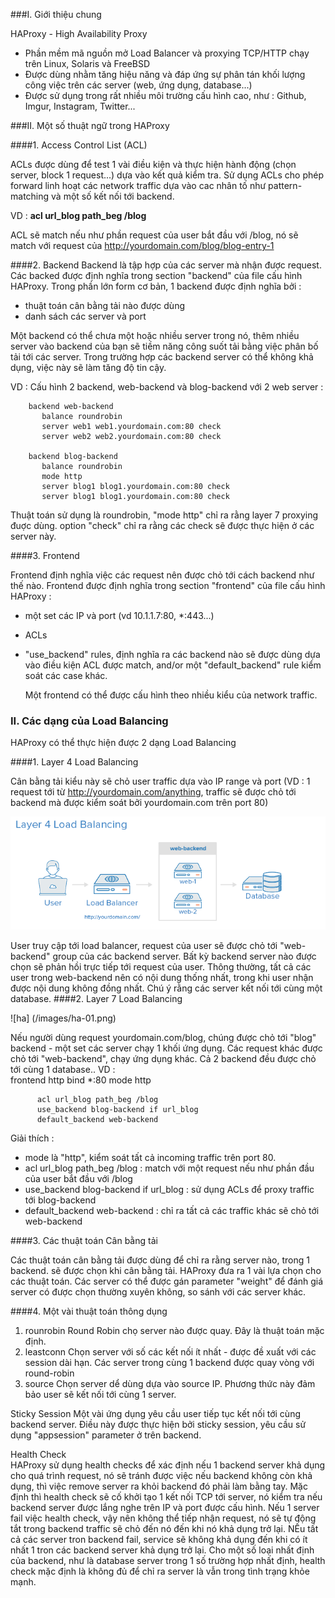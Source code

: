 ###I. Giới thiệu chung

HAProxy - High Availability Proxy
 - Phần mềm mã nguồn mở Load Balancer và proxying TCP/HTTP chạy trên Linux, Solaris và FreeBSD
 - Được dùng nhằm tăng hiệu năng và đáp ứng sự phân tán khối lượng công việc trên các server (web, ứng dụng, database...)
 - Được sử dụng trong rất nhiều môi trường cấu hình cao, như : Github, Imgur, Instagram, Twitter...
	
###II. Một số thuật ngữ trong HAProxy

####1. Access Control List (ACL)

ACLs được dùng để test 1 vài điều kiện và thực hiện hành động (chọn server, block 1 request...) dựa vào kết quả kiểm 
tra. Sử dụng ACLs cho phép forward linh hoạt các network traffic dựa vào cac nhân tố như pattern-matching và một số 
kết nối tới backend.
	
VD : **acl url_blog path_beg /blog**

ACL sẽ match nếu như phần request của user bắt đầu với /blog, nó sẽ match với request của http://yourdomain.com/blog/blog-entry-1

####2. Backend
Backend là tập hợp của các server mà nhận được request. Các backed được định nghĩa trong section "backend" của file cấu
hình HAProxy. Trong phần lớn form cơ bản, 1 backend được định nghĩa bởi :	
 - thuật toán cân bằng tải nào được dùng
 - danh sách các server và port
		
Một backend có thể chưa một hoặc nhiều server trong nó, thêm nhiều server vào backend của bạn sẽ tiềm năng công suốt 
tải bằng việc phân bố tải tới các server. Trong trường hợp các backend server có thể không khả dụng, việc này sẽ làm 
tăng độ tin cậy.
	
VD : Cấu hình 2 backend, web-backend và blog-backend với 2 web server :

		backend web-backend
		   balance roundrobin
		   server web1 web1.yourdomain.com:80 check
		   server web2 web2.yourdomain.com:80 check

		backend blog-backend
		   balance roundrobin
		   mode http
		   server blog1 blog1.yourdomain.com:80 check
		   server blog1 blog1.yourdomain.com:80 check
		   
Thuật toán sử dụng là roundrobin, "mode http" chỉ ra rằng layer 7 proxying đuợc dùng. option "check" chỉ ra rằng các check sẽ được thực hiện ở các server này.
	
####3. Frontend

Frontend định nghĩa việc các request nên được chỏ tới cách backend như thế nào. Frontend được định nghĩa trong section "frontend" của file cấu hình HAProxy :
- một set các IP và port (vd 10.1.1.7:80, *:443...)
- ACLs
- "use_backend" rules, định nghĩa ra các backend nào sẽ được dùng dựa vào điều kiện ACL được match, and/or một "default_backend" rule kiểm soát các case khác.

	Một frontend có thể được cấu hình theo nhiều kiểu của network traffic.
	
### II. Các dạng của Load Balancing

HAProxy có thể thực hiện được 2 dạng Load Balancing

####1. Layer 4 Load Balancing

Cân bằng tải kiểu này sẽ chỏ user traffic dựa vào IP range và port (VD : 1 request tới từ http://yourdomain.com/anything, traffic sẽ được chỏ tới backend mà được kiểm soát bởi yourdomain.com trên port 80)

![ha)](/images/ha-01.png)

User truy cập tới load balancer, request của user sẽ được chỏ tới "web-backend" group của các backend server. Bất kỳ backend server nào được chọn sẽ phản hồi trực tiếp tới request của user. Thông thường, tất cả các user trong web-backend nên có nội dung thống nhất, trong khi user nhận được nội dung không đồng nhất. Chú ý rằng các server kết nối tới cùng một database.
####2. Layer 7 Load Balancing

![ha] (/images/ha-01.png)

Nếu người dùng request yourdomain.com/blog, chúng được chỏ tới "blog" backend - một set các server chạy 1 khối ứng dụng.
 Các request khác được chỏ tới "web-backend", chạy ứng dụng khác. Cả 2 backend đều được chỏ tới cùng 1 database..
VD : 		
		frontend http
		  bind *:80
		  mode http

		  acl url_blog path_beg /blog
		  use_backend blog-backend if url_blog
		  default_backend web-backend
		  
Giải thích : 
 - mode là "http", kiểm soát tất cả incoming traffic trên port 80. 
 - acl url_blog path_beg /blog : match với một request nếu như phần đầu của user bắt đầu với /blog
 - use_backend blog-backend if url_blog : sử dụng ACLs để proxy traffic tới blog-backend
 - default_backend web-backend : chỉ ra tất cả các traffic khác sẽ chỏ tới web-backend
 
####3. Các thuật toán Cân bằng tải

Các thuật toán cân bằng tải được dùng để chỉ ra rằng server nào, trong 1 backend. sẽ được chọn khi cân bằng tải. HAProxy đưa ra 1 vài lựa chọn cho các thuật toán. Các server có thể được gán parameter "weight" để đánh giá server có được chọn thường xuyên không, so sánh với các server khác.

####4. Một vài thuật toán thông dụng

1. rounrobin
	Round Robin chọ server nào được quay. Đây là thuật toán mặc định.
2. leastconn
	Chọn server với số các kết nối ít nhất - được đề xuất với các session dài hạn. Các server trong cùng 1 backend được 
	quay vòng với round-robin
3. source
	Chọn server dể dùng dựa vào source IP. Phương thức này đảm bảo user sẽ kết nối tới cùng 1 server.
	
Sticky Session
	Một vài ứng dụng yêu cầu user tiếp tục kết nối tới cùng backend server. Điều này được thực hiện bởi sticky session, 
	yêu cầu sử dụng "appsession" parameter ở trên backend.

Health Check	
	HAProxy sử dụng health checks để xác định nếu 1 backend server khả dụng cho quá trình request, nó sẽ tránh được việc 
	nếu backend không còn khả dụng, thì việc remove server ra khỏi backend đó phải làm bằng tay. Mặc định thì health
	check sẽ cố khởi tạo 1 kết nối TCP tới server, nó kiểm tra nếu backend server được lắng nghe trên IP và port được cấu 
	hình.
	Nếu 1 server fail việc health check, vậy nên không thể tiếp nhận request, nó sẽ tự động tắt trong backend traffic sẽ 
	chỏ đến nó đến khi nó khả dụng trở lại. NẾu tất cả các server tron backend fail, service sẽ không khả dụng đến khi có 
	ít nhất 1 tron các backend server khả dụng trở lại.
	Cho một số loại nhất định của backend, như là database server trong 1 số trường hợp nhất định, health check mặc định 
	là không đủ để chỉ ra server là vẫn trong tình trạng khỏe mạnh.